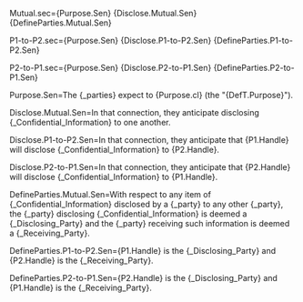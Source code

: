 
Mutual.sec={Purpose.Sen} {Disclose.Mutual.Sen} {DefineParties.Mutual.Sen}

P1-to-P2.sec={Purpose.Sen} {Disclose.P1-to-P2.Sen} {DefineParties.P1-to-P2.Sen}

P2-to-P1.sec={Purpose.Sen} {Disclose.P2-to-P1.Sen} {DefineParties.P2-to-P1.Sen}

Purpose.Sen=The {_parties} expect to {Purpose.cl} (the "{DefT.Purpose}").

Disclose.Mutual.Sen=In that connection, they anticipate disclosing {_Confidential_Information} to one another.

Disclose.P1-to-P2.Sen=In that connection, they anticipate that {P1.Handle} will disclose {_Confidential_Information} to {P2.Handle}.

Disclose.P2-to-P1.Sen=In that connection, they anticipate that {P2.Handle} will disclose {_Confidential_Information} to {P1.Handle}.

DefineParties.Mutual.Sen=With respect to any item of {_Confidential_Information} disclosed by a {_party} to any other {_party}, the {_party} disclosing {_Confidential_Information} is deemed a {_Disclosing_Party} and the {_party} receiving such information is deemed a {_Receiving_Party}. 

DefineParties.P1-to-P2.Sen={P1.Handle} is the {_Disclosing_Party} and {P2.Handle} is the {_Receiving_Party}. 

DefineParties.P2-to-P1.Sen={P2.Handle} is the {_Disclosing_Party} and {P1.Handle} is the {_Receiving_Party}. 
